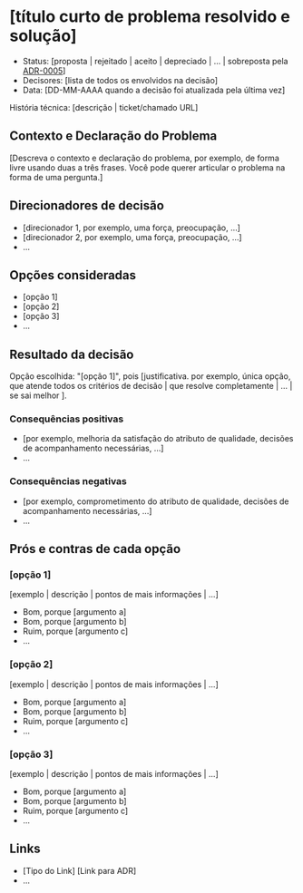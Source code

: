 # [título curto de problema resolvido e solução]

* Status: [proposta | rejeitado | aceito | depreciado | … | sobreposta pela [ADR-0005](0005-exemplo.md)] <!-- opcional -->
* Decisores: [lista de todos os envolvidos na decisão] <!-- opcional -->
* Data: [DD-MM-AAAA quando a decisão foi atualizada pela última vez] <!-- opcional -->

História técnica: [descrição | ticket/chamado URL] <!-- opcional -->

## Contexto e Declaração do Problema

[Descreva o contexto e declaração do problema, por exemplo, de forma livre usando duas a três frases. Você pode querer articular o problema na forma de uma pergunta.]

## Direcionadores de decisão <!-- opcional -->

* [direcionador 1, por exemplo, uma força, preocupação, …]
* [direcionador 2, por exemplo, uma força, preocupação, …]
* … <!-- número de direcionadores pode variar -->

## Opções consideradas

* [opção 1]
* [opção 2]
* [opção 3]
* … <!-- numero de opções pode variar -->

## Resultado da decisão

Opção escolhida: "[opção 1]", pois [justificativa. por exemplo, única opção, que atende todos os critérios de decisão | que resolve completamente | … | se sai melhor ].

### Consequências positivas <!-- opcional -->

* [por exemplo, melhoria da satisfação do atributo de qualidade, decisões de acompanhamento necessárias, …]
* …

### Consequências negativas <!-- opcional -->

* [por exemplo, comprometimento do atributo de qualidade, decisões de acompanhamento necessárias, …]
* …

## Prós e contras de cada opção <!-- opcional -->

### [opção 1]

[exemplo | descrição | pontos de mais informações | …] <!-- opcional -->

* Bom, porque [argumento a]
* Bom, porque [argumento b]
* Ruim, porque [argumento c]
* … <!-- número de prós e contras pode variar -->

### [opção 2]

[exemplo | descrição | pontos de mais informações | …] <!-- opcional -->

* Bom, porque [argumento a]
* Bom, porque [argumento b]
* Ruim, porque [argumento c]
* … <!-- número de prós e contras pode variar -->

### [opção 3]

[exemplo | descrição | pontos de mais informações | …] <!-- opcional -->

* Bom, porque [argumento a]
* Bom, porque [argumento b]
* Ruim, porque [argumento c]
* … <!-- número de prós e contras pode variar -->

## Links <!-- opcional -->

* [Tipo do Link] [Link para ADR] <!-- exemplo: Refinado na [ADR-0005](0005-exemplo.md) -->
* … <!-- número de links pode variar -->
